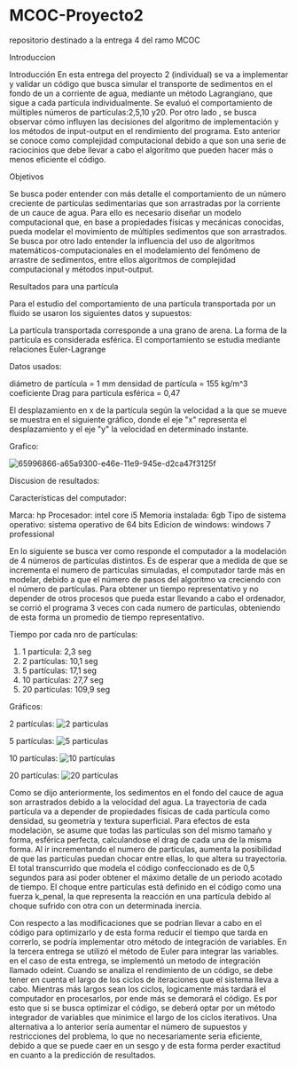 # MCOC-Proyecto2
repositorio destinado a la entrega 4 del ramo MCOC

Introduccion

Introducción
En esta entrega del proyecto 2 (individual) se va a implementar y validar un código que busca simular el transporte de sedimentos en el fondo de un a corriente de agua, mediante un método Lagrangiano, que sigue a cada partícula individualmente. Se evaluó el comportamiento de múltiples números de partículas:2,5,10 y20. Por otro lado , se busca observar cómo influyen las decisiones del algoritmo de implementación y los métodos de input-output en el rendimiento del programa.
Esto anterior se conoce como complejidad computacional debido a que son una serie de raciocinios que debe llevar a cabo el algoritmo que pueden hacer más o menos eficiente el código. 
 
Objetivos
 
Se busca poder entender con más detalle el comportamiento de un número creciente de partículas sedimentarias que son arrastradas por la corriente de un cauce de agua. Para ello es necesario diseñar un modelo computacional que, en base a propiedades físicas y mecánicas conocidas, pueda modelar el movimiento de múltiples sedimentos que son arrastrados. Se busca por otro lado entender la influencia del uso de algoritmos matemáticos-computacionales en el modelamiento del fenómeno de arrastre de sedimentos, entre ellos algoritmos de complejidad computacional y métodos input-output.
 
 
 
Resultados para una partícula
 
 Para el estudio del comportamiento de una partícula transportada por un fluido se usaron los siguientes datos y supuestos:
 
 La partícula transportada corresponde a una grano de arena.
La forma de la partícula es considerada esférica.
El comportamiento se estudia mediante relaciones Euler-Lagrange

Datos usados:

diámetro de partícula = 1 mm
densidad de partícula = 155 kg/m^3
coeficiente Drag para partícula esférica = 0,47

El desplazamiento en x de la partícula según la velocidad a la que se mueve se muestra en el siguiente gráfico, donde el eje "x" representa el desplazamiento y el eje "y" la velocidad en determinado instante.

Grafico:

![65996866-a65a9300-e46e-11e9-945e-d2ca47f3125f](https://user-images.githubusercontent.com/53713567/66690292-98262700-ec65-11e9-921e-71e33bc9da6e.png)

Discusion de resultados:

Características del computador:

Marca: hp
Procesador: intel core i5
Memoria instalada: 6gb
Tipo de sistema operativo:  sistema operativo de 64 bits
Edicion de windows: windows 7  professional

En lo siguiente se busca ver como responde el computador a la modelación de 4 números de partículas distintos. Es de esperar que a medida de que se incrementa el numero de particulas simuladas, el computador tarde más en modelar, debido a que el número de pasos del algoritmo va creciendo con el número de partículas. Para obtener un tiempo representativo y no depender de otros procesos que pueda estar llevando a cabo el ordenador, se corrió el programa 3 veces con cada numero de particulas, obteniendo de esta forma un promedio de tiempo representativo.

Tiempo por cada nro de partículas:

1)  1 partícula: 2,3 seg
2) 2 partículas: 10,1 seg
3) 5 partículas: 17,1 seg
4) 10 partículas: 27,7 seg
5) 20 partículas: 109,9 seg

Gráficos:

2 partículas:
![2 particulas](https://user-images.githubusercontent.com/53713567/66690672-023fcb80-ec68-11e9-81d0-5a9c8ecbd13b.jpeg)


5 partículas:
![5 particulas](https://user-images.githubusercontent.com/53713567/66690681-1683c880-ec68-11e9-9dab-bacd53969330.jpeg)


10 partículas:
![10 partículas](https://user-images.githubusercontent.com/53713567/66690693-23082100-ec68-11e9-9677-80aa26833888.jpeg)


20 partículas:
![20 partículas](https://user-images.githubusercontent.com/53713567/66690697-2dc2b600-ec68-11e9-9c94-c19db6f95e12.jpeg)

Como se dijo anteriormente, los sedimentos en el fondo del cauce de agua son arrastrados debido a la velocidad del agua. La trayectoria de cada partícula va a depender de propiedades físicas de cada partícula como densidad, su geometría y textura superficial. Para efectos de esta modelación, se asume que todas las partículas son del mismo tamaño y forma, esférica perfecta, calculandose el drag de cada una de la misma forma. Al ir incrementando el numero de particulas, aumenta la posibilidad de que las partículas puedan chocar entre ellas, lo que altera su trayectoria. El total transcurrido que modela el código confeccionado es de  0,5 segundos para así poder obtener el máximo detalle de un periodo acotado de tiempo. El choque entre partículas está definido en el código como una fuerza k_penal, la que representa la  reacción en una partícula debido al choque sufrido con otra con un determinada inercia.

Con respecto a las modificaciones que se podrían llevar a cabo en el código para optimizarlo y de esta forma reducir el tiempo que tarda en correrlo,  se podría implementar otro método de integración de variables. En la tercera entrega se utilizó el método  de Euler para integrar las variables. en el caso de esta entrega, se implementó un metodo de integración llamado odeint. Cuando se analiza el rendimiento de un código, se debe tener en cuenta el largo de los ciclos de iteraciones que el sistema lleva a cabo. Mientras más largos sean los ciclos, logicamente más tardará el computador en procesarlos, por ende más se demorará el código. Es por esto que si se busca optimizar el código, se deberá optar por un método integrador de variables que minimice el largo de los ciclos iterativos. Una alternativa a lo anterior sería aumentar el número de supuestos y restricciones del problema, lo que no necesariamente seria eficiente, debido a que se puede caer en un sesgo y de esta forma perder exactitud en cuanto a la predicción de resultados.
